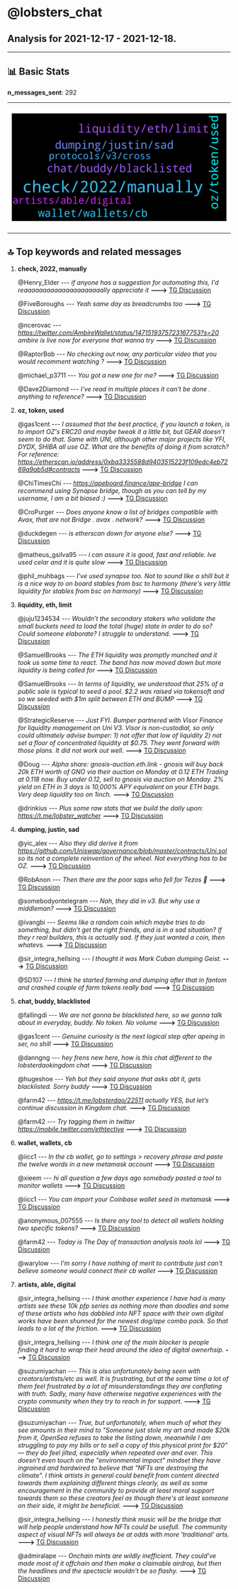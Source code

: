 # **@lobsters_chat**
 ## Analysis for **2021-12-17** - **2021-12-18**.

---

## 📊 **Basic Stats**

**n_messages_sent**: 292

---
![wordcloud](lobsters_chat_1Days_wordcloud.png)

---


## 🔝 **Top keywords and related messages**

1. **check, 2022, manually**

    @Henry_Elder --- *if anyone has a suggestion for automating this, I'd reaaaaaaaaaaaaaaaaaaaaally appreciate it* **--->** [TG Discussion](https://t.me/lobsters_chat/308300)

    @FiveBoroughs --- *Yeah same day as breadcrumbs too* **--->** [TG Discussion](https://t.me/lobsters_chat/308174)

    @ncerovac --- *https://twitter.com/AmbireWallet/status/1471519375723167753?s=20 ambire is live now for everyone that wanna try* **--->** [TG Discussion](https://t.me/lobsters_chat/308176)

    @RaptorBob --- *No checking out now, any particular video that you would recomment watching ?* **--->** [TG Discussion](https://t.me/lobsters_chat/308258)

    @michael_p3711 --- *You got a new one for me?* **--->** [TG Discussion](https://t.me/lobsters_chat/308447)

    @Dave2Diamond --- *I've read in multiple places it can't be done . anything to reference?* **--->** [TG Discussion](https://t.me/lobsters_chat/308281)

2. **oz, token, used**

    @gas1cent --- *I assumed that the best practice, if you launch a token, is to import OZ's ERC20 and maybe tweak it a little bit, but GEAR doesn’t seem to do that. Same with UNI, although other major projects like YFI, DYDX, SHIBA all use OZ. What are the benefits of doing it from scratch? For reference: https://etherscan.io/address/0xba3335588d9403515223f109edc4eb7269a9ab5d#contracts* **--->** [TG Discussion](https://t.me/lobsters_chat/308179)

    @ChiTimesChi --- *https://apeboard.finance/ape-bridge  I can recommend using Synapse bridge, though as you can tell by my username, I am a bit biased :)* **--->** [TG Discussion](https://t.me/lobsters_chat/308408)

    @CroPurger --- *Does anyone know a list of bridges compatible with Avax, that are not Bridge . avax . network?* **--->** [TG Discussion](https://t.me/lobsters_chat/308388)

    @duckdegen --- *is etherscan down for anyone else?* **--->** [TG Discussion](https://t.me/lobsters_chat/308371)

    @matheus_gsilva95 --- *i can assure it is good, fast and reliable. Ive used celar and it is quite slow* **--->** [TG Discussion](https://t.me/lobsters_chat/308409)

    @phil_muhbags --- *I've used synapse too. Not to sound like a shill but it is a nice way to on board stables from bsc to harmony (there's very little liquidity for stables from bsc on harmony)* **--->** [TG Discussion](https://t.me/lobsters_chat/308410)

3. **liquidity, eth, limit**

    @juju1234534 --- *Wouldn’t the secondary stakers who validate the small buckets need to load the total (huge) state in order to do so? Could someone elaborate? I struggle to understand.* **--->** [TG Discussion](https://t.me/lobsters_chat/308709)

    @SamuelBrooks --- *The ETH liquidity was promptly munched and it took us some time to react. The band has now moved down but more liquidity is being called for* **--->** [TG Discussion](https://t.me/lobsters_chat/308651)

    @SamuelBrooks --- *In terms of liquidity, we understood that 25% of a public sale is typical to seed a pool. $2.2 was raised via tokensoft and so we seeded with $1m split between ETH and BUMP* **--->** [TG Discussion](https://t.me/lobsters_chat/308650)

    @StrategicReserve --- *Just FYI. Bumper partnered with Visor Finance for liquidity management on Uni V3. Visor is non-custodial, so only could ultimately advise bumper:  1) not offer that low of liquidity  2) not set a floor of concentrated liquidity at $0.75.   They went forward with those plans. It did not work out well.* **--->** [TG Discussion](https://t.me/lobsters_chat/308642)

    @Doug --- *Alpha share:   gnosis-auction.eth.link - gnosis will buy back 20k ETH worth of GNO via their auction on Monday at 0.12 ETH  Trading at 0.118 now.  Buy under 0.12, sell to gnosis via auction on Monday. 2% yield on ETH in 3 days is 10,000% APY equivalent on your ETH bags. Very deep liquidity too on 1inch.* **--->** [TG Discussion](https://t.me/lobsters_chat/308425)

    @drinkius --- *Plus some raw stats that we build the daily upon: https://t.me/lobster_watcher* **--->** [TG Discussion](https://t.me/lobsters_chat/308366)

4. **dumping, justin, sad**

    @yic_alex --- *Also they did derive it from https://github.com/Uniswap/governance/blob/master/contracts/Uni.sol so its not a complete reinvention of the wheel. Not everything has to be OZ.* **--->** [TG Discussion](https://t.me/lobsters_chat/308182)

    @RobAnon --- *Then there are the poor saps who fell for Tezos 😬* **--->** [TG Discussion](https://t.me/lobsters_chat/308516)

    @somebodyontelegram --- *Nah, they did in v3. But why use a middleman?* **--->** [TG Discussion](https://t.me/lobsters_chat/308247)

    @ivangbi --- *Seems like a random coin which maybe tries to do something, but didn’t get the right friends, and is in a sad situation? If they r real builders, this is actually sad. If they just wanted a coin, then whatevs.* **--->** [TG Discussion](https://t.me/lobsters_chat/308641)

    @sir_integra_hellsing --- *I thought it was Mark Cuban dumping Geist.* **--->** [TG Discussion](https://t.me/lobsters_chat/308681)

    @SD107 --- *I think he started farming and dumping after that in fantom and crashed couple of farm tokens really bad* **--->** [TG Discussion](https://t.me/lobsters_chat/308674)

5. **chat, buddy, blacklisted**

    @fallingdi --- *We are not gonna be blacklisted here, so we gonna talk about in everyday, buddy. No token. No volume* **--->** [TG Discussion](https://t.me/lobsters_chat/308386)

    @gas1cent --- *Genuine curiosity is the next logical step after apeing in ser, no shill* **--->** [TG Discussion](https://t.me/lobsters_chat/308191)

    @danngng --- *hey frens new here, how is this chat different to the lobsterdaokingdom chat* **--->** [TG Discussion](https://t.me/lobsters_chat/308238)

    @hugeshoe --- *Yeh but they said anyone that asks abt it, gets blacklisted. Sorry buddy* **--->** [TG Discussion](https://t.me/lobsters_chat/308385)

    @farm42 --- *https://t.me/lobsterdao/22511 actually YES, but let’s continue discussion in Kingdom chat.* **--->** [TG Discussion](https://t.me/lobsters_chat/308219)

    @farm42 --- *Try tagging them in twitter https://mobile.twitter.com/ethtective* **--->** [TG Discussion](https://t.me/lobsters_chat/308205)

6. **wallet, wallets, cb**

    @iicc1 --- *In the cb wallet, go to settings > recovery phrase and paste the twelve words in a new metamask account* **--->** [TG Discussion](https://t.me/lobsters_chat/308285)

    @xieem --- *hi all question a few days ago somebody pasted a tool to monitor wallets* **--->** [TG Discussion](https://t.me/lobsters_chat/308282)

    @iicc1 --- *You can import your Coinbase wallet seed in metamask* **--->** [TG Discussion](https://t.me/lobsters_chat/308280)

    @anonymous_007555 --- *Is there any tool to detect all wallets holding two specific tokens?* **--->** [TG Discussion](https://t.me/lobsters_chat/308335)

    @farm42 --- *Today is The Day of transaction analysis tools lol* **--->** [TG Discussion](https://t.me/lobsters_chat/308177)

    @warylow --- *I'm sorry I have nothing of merit to contribute just can't believe someone would connect their cb wallet* **--->** [TG Discussion](https://t.me/lobsters_chat/308272)

7. **artists, able, digital**

    @sir_integra_hellsing --- *I think another experience I have had is many artists see these 10k pfp series as nothing more than doodles and some of these artists who has dabbled into NFT space with their own digital works have been shunned for the newest dog/ape combo pack. So that leads to a lot of the friction.* **--->** [TG Discussion](https://t.me/lobsters_chat/308514)

    @sir_integra_hellsing --- *I think one of the main blocker is people finding it hard to wrap their head around the idea of digital ownerhsip.* **--->** [TG Discussion](https://t.me/lobsters_chat/308493)

    @suzumiyachan --- *This is also unfortunately being seen with creators/artists/etc as well. It is frustrating, but at the same time a lot of them feel frustrated by a lot of misunderstandings they are conflating with truth. Sadly, many have otherwise negative experiences with the crypto community when they try to reach in for support.* **--->** [TG Discussion](https://t.me/lobsters_chat/308487)

    @suzumiyachan --- *True, but unfortunately, when much of what they see amounts in their mind to "Someone just stole my art and made $20k from it, OpenSea refuses to take the listing down, meanwhile I am struggling to pay my bills or to sell a copy of this physical print for $20" — they do feel jilted, especially when repeated over and over.   This doesn't even touch on the "environmental impact" mindset they have ingrained and hardwired to believe that "NFTs are destroying the climate".   I think artists in general could benefit from content directed towards them explaining different things clearly, as well as some encouragement in the community to provide at least moral support towards them so these creators feel as though there's at least someone on their side, it might be beneficial.* **--->** [TG Discussion](https://t.me/lobsters_chat/308508)

    @sir_integra_hellsing --- *I honestly think music will be the bridge that will help people understand how NFTs could be usefull. The community aspect of visual NFTs will always be at odds with more 'traditional' arts.* **--->** [TG Discussion](https://t.me/lobsters_chat/308521)

    @admiralape --- *Onchain mints are wildly inefficient. They could've made most of it offchain and then make a claimable airdrop, but then the headlines and the spectacle wouldn't be so flashy.* **--->** [TG Discussion](https://t.me/lobsters_chat/308594)

